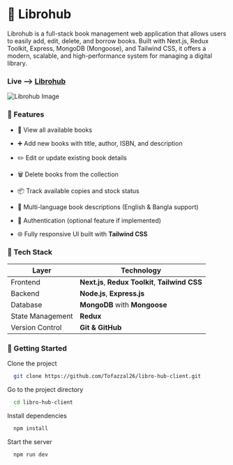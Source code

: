 
# 📙 Librohub

Librohub is a full-stack book management web application that allows users to easily add, edit, delete, and borrow books.
Built with Next.js, Redux Toolkit, Express, MongoDB (Mongoose), and Tailwind CSS, it offers a modern, scalable, and high-performance system for managing a digital library.

### Live --> [Librohub](https://libro-hub-client.vercel.app)



![Librohub Image](https://i.ibb.co.com/nNDTbJ5X/librohub.png)


### 🚀 Features

- 📖 View all available books  

- ➕ Add new books with title, author, ISBN, and description  

- ✏️ Edit or update existing book details  

- 🗑️ Delete books from the collection  

- 📦 Track available copies and stock status  

- 💬 Multi-language book descriptions (English & Bangla support)  

- 🔐 Authentication (optional feature if implemented)  

- 🌐 Fully responsive UI built with **Tailwind CSS**

### 🧩 Tech Stack

| Layer | Technology |
|-------|-------------|
| Frontend | **Next.js**, **Redux Toolkit**, **Tailwind CSS** |
| Backend | **Node.js**, **Express.js** |
| Database | **MongoDB** with **Mongoose** |
| State Management | **Redux** |
| Version Control | **Git & GitHub** |





### 🚀 Getting Started

Clone the project

```bash
  git clone https://github.com/Tofazzal26/libro-hub-client.git
```

Go to the project directory

```bash
  cd libro-hub-client
```

Install dependencies

```bash
  npm install
```

Start the server

```bash
  npm run dev
```

